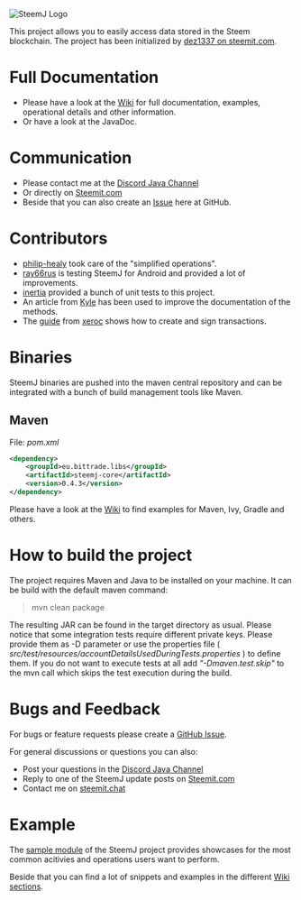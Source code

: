 ![SteemJ Logo](https://camo.githubusercontent.com/a325dd7ebceee15b8ca3fd57383c4e8330cc0425/687474703a2f2f696d6775722e636f6d2f784a4c514e31752e706e67)

This project allows you to easily access data stored in the Steem blockchain. The project has been initialized by <a href="https://steemit.com/@dez1337">dez1337 on steemit.com</a>.

# Full Documentation
- Please have a look at the [Wiki](https://github.com/marvin-we/steem-java-api-wrapper/wiki) for full documentation, examples, operational details and other information.
- Or have a look at the JavaDoc.

# Communication
- Please contact me at the [Discord Java Channel](https://discord.gg/fsJjr3Q)
- Or directly on [Steemit.com](https://steemit.com/@dez1337)
- Beside that you can also create an [Issue](https://github.com/marvin-we/steem-java-api-wrapper/issues) here at GitHub.

# Contributors
- [philip-healy](https://github.com/philip-healy) took care of the "simplified operations".
- [ray66rus](https://steemit.com/@ray66rus) is testing SteemJ for Android and provided a lot of improvements.
- [inertia](https://steemit.com/@inertia) provided a bunch of unit tests to this project.
- An article from [Kyle](https://steemit.com/@klye) has been used to improve the documentation of the methods.
- The [guide](https://steemit.com/steem/@xeroc/steem-transaction-signing-in-a-nutshell) from [xeroc](https://steemit.com/@xeroc) shows how to create and sign transactions.

# Binaries
SteemJ binaries are pushed into the maven central repository and can be integrated with a bunch of build management tools like Maven.

## Maven
File: <i>pom.xml</i>
```Xml
<dependency>
    <groupId>eu.bittrade.libs</groupId>
    <artifactId>steemj-core</artifactId>
    <version>0.4.3</version>
</dependency>
```

Please have a look at the [Wiki](https://github.com/marvin-we/steem-java-api-wrapper/wiki/How-to-add-SteemJ-to-your-project) to find examples for Maven, Ivy, Gradle and others.

# How to build the project
The project requires Maven and Java to be installed on your machine. It can be build with the default maven command:

>mvn clean package

The resulting JAR can be found in the target directory as usual. Please notice that some integration tests require different private keys. Please provide them as -D parameter or use the properties file ( *src/test/resources/accountDetailsUsedDuringTests.properties* ) to define them. If you do not want to execute tests at all add *"-Dmaven.test.skip"* to the mvn call which skips the test execution during the build.

# Bugs and Feedback
For bugs or feature requests please create a [GitHub Issue](https://github.com/marvin-we/steem-java-api-wrapper/issues). 

For general discussions or questions you can also:
* Post your questions in the [Discord Java Channel](https://discord.gg/fsJjr3Q)
* Reply to one of the SteemJ update posts on [Steemit.com](https://steemit.com/@dez1337)
* Contact me on [steemit.chat](https://steemit.chat/channel/dev)

# Example
The [sample module](https://github.com/marvin-we/steem-java-api-wrapper/tree/master/sample) of the SteemJ project provides showcases for the most common acitivies and operations users want to perform. 

Beside that you can find a lot of snippets and examples in the different [Wiki sections](https://github.com/marvin-we/steem-java-api-wrapper/wiki).  
